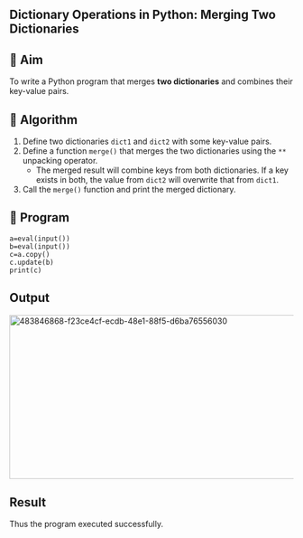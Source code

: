 ## Dictionary Operations in Python: Merging Two Dictionaries

## 🎯 Aim
To write a Python program that merges **two dictionaries** and combines their key-value pairs.

## 🧠 Algorithm
1. Define two dictionaries `dict1` and `dict2` with some key-value pairs.
2. Define a function `merge()` that merges the two dictionaries using the `**` unpacking operator.
   - The merged result will combine keys from both dictionaries. If a key exists in both, the value from `dict2` will overwrite that from `dict1`.
3. Call the `merge()` function and print the merged dictionary.

## 🧾 Program

```
a=eval(input())
b=eval(input())
c=a.copy()
c.update(b)
print(c)
```
## Output
<img width="966" height="290" alt="483846868-f23ce4cf-ecdb-48e1-88f5-d6ba76556030" src="https://github.com/user-attachments/assets/2093e8d0-3f55-4172-bcb7-1b16420f73df" />

## Result
Thus the program executed successfully.
